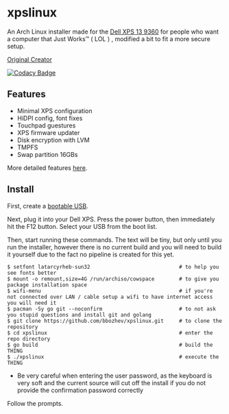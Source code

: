 # xpslinux

An Arch Linux installer made for the [Dell XPS 13 9360] for people who want a
computer that Just Works™ ( LOL ) , modified a bit to fit a more secure setup.

[Original Creator](https://github.com/variadico/xpslinux)

[![Codacy Badge](https://api.codacy.com/project/badge/Grade/b1c77eefcca64fd4b0a6a11a31fc8cfa)](https://www.codacy.com/app/bbozhev/xpslinux?utm_source=github.com&amp;utm_medium=referral&amp;utm_content=bbozhev/xpslinux&amp;utm_campaign=Badge_Grade)

## Features

* Minimal XPS configuration
* HiDPI config, font fixes
* Touchpad guestures
* XPS firmware updater
* Disk encryption with LVM
* TMPFS
* Swap partition 16GBs

More detailed features [here].

## Install

First, create a [bootable USB].

Next, plug it into your Dell XPS. Press the power button, then immediately hit
the F12 button. Select your USB from the boot list.

Then, start running these commands. The text will be tiny, but only until you
run the installer, however there is no current build and you will need to build
it yourself due to the fact no pipeline is created for this yet.

```
$ setfont latarcyrheb-sun32                             # to help you see fonts better
$ mount -o remount,size=4G /run/archiso/cowspace        # to give you package installation space
$ wifi-menu                                             # if you're not connected over LAN / cable setup a wifi to have internet access you will need it
$ pacman -Sy go git --noconfirm                         # to not ask you stupid questions and install git and golang
$ git clone https://github.com/bbozhev/xpslinux.git     # to clone the repository
$ cd xpslinux                                           # enter the repo directory
$ go build                                              # build the THING
$ ./xpslinux                                            # execute the THING
```

* Be very careful when entering the user password, as the keyboard is very soft and the current source will cut off the install if you do not provide the confirmation password correctly   

Follow the prompts.

[Dell XPS 13 9360]: https://wiki.archlinux.org/index.php/Dell_XPS_13_(9360)
[bootable USB]: docs/bootable-usb.md
[here]: docs/config.md
